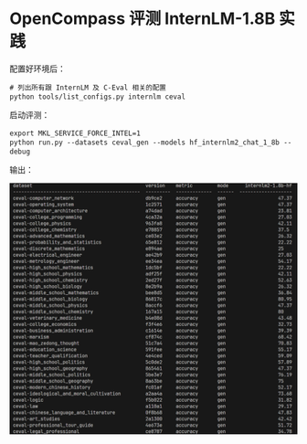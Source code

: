 # OpenCompass 评测 InternLM-1.8B 实践



配置好环境后：

```
# 列出所有跟 InternLM 及 C-Eval 相关的配置
python tools/list_configs.py internlm ceval
```



启动评测：

```
export MKL_SERVICE_FORCE_INTEL=1
python run.py --datasets ceval_gen --models hf_internlm2_chat_1_8b --debug
```

输出：

![image-20240920221909610](../image/image-20240920221909610.png)





